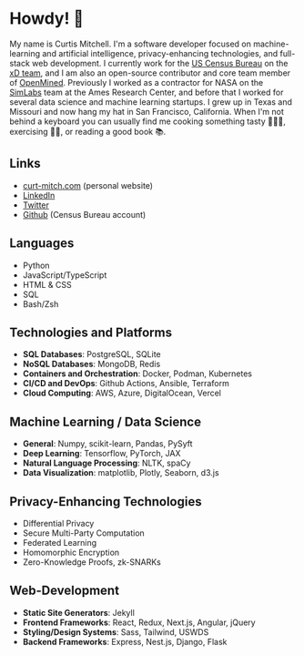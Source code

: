 # Howdy! 🤠

My name is Curtis Mitchell. I'm a software developer focused on machine-learning and artificial intelligence, privacy-enhancing technologies, and full-stack web development. I currently work for the [US Census Bureau](https://www.census.gov/) on the [xD team](https://xd.gov/), and I am also an open-source contributor and core team member of [OpenMined](https://www.openmined.org/). Previously I worked as a contractor for NASA on the [SimLabs](https://www.nasa.gov/simlabs/) team at the Ames Research Center, and before that I worked for several data science and machine learning startups. I grew up in Texas and Missouri and now hang my hat in San Francisco, California. When I'm not behind a keyboard you can usually find me cooking something tasty 🥘🌮🍜, exercising 💪🏼, or reading a good book 📚.

## Links

* [curt-mitch.com](https://curt-mitch.com) (personal website)
* [LinkedIn](https://www.linkedin.com/in/curtislmitchell/)
* [Twitter](https://twitter.com/Curt_Mitch)
* [Github](https://github.com/curt-mitch-census) (Census Bureau account)

## Languages

* Python
* JavaScript/TypeScript
* HTML & CSS
* SQL
* Bash/Zsh

## Technologies and Platforms

* **SQL Databases**: PostgreSQL, SQLite
* **NoSQL Databases**: MongoDB, Redis
* **Containers and Orchestration**: Docker, Podman, Kubernetes
* **CI/CD and DevOps**: Github Actions, Ansible, Terraform
* **Cloud Computing**: AWS, Azure, DigitalOcean, Vercel

## Machine Learning / Data Science

* **General**: Numpy, scikit-learn, Pandas, PySyft
* **Deep Learning**: Tensorflow, PyTorch, JAX
* **Natural Language Processing**: NLTK, spaCy
* **Data Visualization**: matplotlib, Plotly, Seaborn, d3.js

## Privacy-Enhancing Technologies

* Differential Privacy
* Secure Multi-Party Computation
* Federated Learning
* Homomorphic Encryption
* Zero-Knowledge Proofs, zk-SNARKs

## Web-Development

* **Static Site Generators**: Jekyll
* **Frontend Frameworks**: React, Redux, Next.js, Angular, jQuery
* **Styling/Design Systems**: Sass, Tailwind, USWDS
* **Backend Frameworks**: Express, Nest.js, Django, Flask
